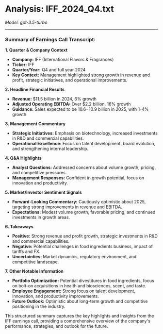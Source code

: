 # Analysis: IFF_2024_Q4.txt

*Model: gpt-3.5-turbo*

---

### Summary of Earnings Call Transcript:

**1. Quarter & Company Context**
- **Company:** IFF (International Flavors & Fragrances)
- **Ticker:** IFF
- **Quarter/Year:** Q4 and full year 2024
- **Key Context:** Management highlighted strong growth in revenue and profit, strategic initiatives, and operational improvements.

**2. Headline Financial Results**
- **Revenue:** $11.5 billion in 2024, 6% growth
- **Adjusted Operating EBITDA:** Over $2.2 billion, 16% growth
- **Guidance:** Sales expected to be $10.6-$10.9 billion in 2025, with 1-4% growth

**3. Management Commentary**
- **Strategic Initiatives:** Emphasis on biotechnology, increased investments in R&D and commercial capabilities.
- **Operational Excellence:** Focus on talent development, board evolution, and strengthening internal leadership.

**4. Q&A Highlights**
- **Analyst Questions:** Addressed concerns about volume growth, pricing, and competitive pressures.
- **Management Responses:** Confident in growth potential, focus on innovation and productivity.

**5. Market/Investor Sentiment Signals**
- **Forward-Looking Commentary:** Cautiously optimistic about 2025, targeting strong improvements in revenue and EBITDA.
- **Expectations:** Modest volume growth, favorable pricing, and continued investments in growth areas.

**6. Takeaways**
- **Positive:** Strong revenue and profit growth, strategic investments in R&D and commercial capabilities.
- **Negative:** Potential challenges in food ingredients business, impact of tariffs and FX.
- **Uncertainties:** Market dynamics, regulatory environment, and competitive landscape.

**7. Other Notable Information**
- **Portfolio Optimization:** Potential divestitures in food ingredients, focus on bolt-on acquisitions in health and biosciences, scent, and taste.
- **Employee Engagement:** Strong focus on talent development, innovation, and productivity improvements.
- **Future Outlook:** Optimistic about long-term growth and competitive positioning in the industry.

This structured summary captures the key highlights and insights from the IFF earnings call, providing a comprehensive overview of the company's performance, strategies, and outlook for the future.
